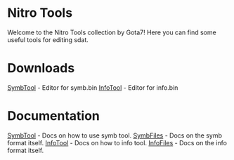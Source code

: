# Nitro Tools
Welcome to the Nitro Tools collection by Gota7!
Here you can find some useful tools for editing sdat.

# Downloads
[SymbTool](https://github.com/Gota7/NitroTools/raw/master/SymbTool/SymbTool/bin/Debug/SymbTool.exe) - Editor for symb.bin
[InfoTool](https://github.com/Gota7/NitroTools/raw/master/InfoTool/InfoTool/bin/Debug/InfoTool.exe) - Editor for info.bin

# Documentation
[SymbTool]() - Docs on how to use symb tool.
[SymbFiles]() - Docs on the symb format itself.
[InfoTool]() - Docs on how to info tool.
[InfoFiles]() - Docs on the info format itself.
